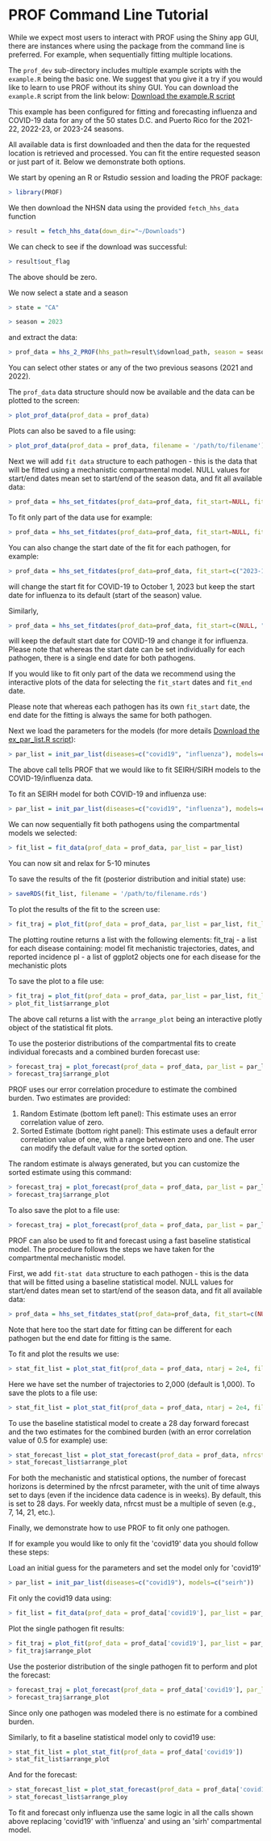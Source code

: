 # PROF Command Line Tutorial

While we expect most users to interact with PROF using the Shiny app GUI, there are instances where using the package from the command line is preferred. For example, when sequentially fitting multiple locations.

The `prof_dev` sub-directory includes multiple example scripts with the `example.R` being the basic one. We suggest that you give it a try if you would like to learn to use PROF without its shiny GUI. You can download the `example.R` script from the link below: [Download the example.R script](files/example.R)

This example has been configured for fitting and forecasting influenza and COVID-19 data for any of the 50 states D.C. and Puerto Rico for the 2021-22, 2022-23, or 2023-24 seasons.

All available data is first downloaded and then the data for the requested location is retrieved and processed. You can fit the entire requested season or just part of it. Below we demonstrate both options.

We start by opening an R or Rstudio session and loading the PROF package:

``` r
> library(PROF)
```

We then download the NHSN data using the provided `fetch_hhs_data` function

``` r
> result = fetch_hhs_data(down_dir="~/Downloads")
```

We can check to see if the download was successful:

``` r
> result$out_flag
```

The above should be zero.

We now select a state and a season

``` r
> state = "CA"

> season = 2023
```

and extract the data:

``` r
> prof_data = hhs_2_PROF(hhs_path=result\$download_path, season = season, state=state)
```

You can select other states or any of the two previous seasons (2021 and 2022).

The `prof_data` data structure should now be available and the data can be plotted to the screen:

``` r
> plot_prof_data(prof_data = prof_data)
```

Plots can also be saved to a file using:

``` r
> plot_prof_data(prof_data = prof_data, filename = '/path/to/filename')
```

Next we will add `fit data` structure to each pathogen - this is the data that will be fitted using a mechanistic compartmental model. NULL values for start/end dates mean set to start/end of the season data, and fit all available data:

``` r
> prof_data = hhs_set_fitdates(prof_data=prof_data, fit_start=NULL, fit_end=NULL)
```

To fit only part of the data use for example:

``` r
> prof_data = hhs_set_fitdates(prof_data=prof_data, fit_start=NULL, fit_end="2023-10-28")
```

You can also change the start date of the fit for each pathogen, for example:

``` r
> prof_data = hhs_set_fitdates(prof_data=prof_data, fit_start=c("2023-10-01",NULL), fit_end="2023-10-28")
```

will change the start fit for COVID-19 to October 1, 2023 but keep the start date for influenza to its default (start of the season) value.

Similarly,

``` r
> prof_data = hhs_set_fitdates(prof_data=prof_data, fit_start=c(NULL, "2023-10-01"), fit_end="2023-10-28")
```

will keep the default start date for COVID-19 and change it for influenza. Please note that whereas the start date can be set individually for each pathogen, there is a single end date for both pathogens.

If you would like to fit only part of the data we recommend using the interactive plots of the data for selecting the `fit_start` dates and `fit_end` date.

Please note that whereas each pathogen has its own `fit_start` date, the end date for the fitting is always the same for both pathogen.

Next we load the parameters for the models (for more details [Download the ex_par_list.R script](files/ex_par_list.R)):

``` r
> par_list = init_par_list(diseases=c("covid19", "influenza"), models=c("seirh", "sirh"))
```

The above call tells PROF that we would like to fit SEIRH/SIRH models to the COVID-19/influenza data.

To fit an SEIRH model for both COVID-19 and influenza use:

``` r
> par_list = init_par_list(diseases=c("covid19", "influenza"), models=c("seirh", "seirh"))
```

We can now sequentially fit both pathogens using the compartmental models we selected:

``` r
> fit_list = fit_data(prof_data = prof_data, par_list = par_list)
```

You can now sit and relax for 5-10 minutes

To save the results of the fit (posterior distribution and initial state) use:

``` r
> saveRDS(fit_list, filename = '/path/to/filename.rds')
```

To plot the results of the fit to the screen use:

``` r
> fit_traj = plot_fit(prof_data = prof_data, par_list = par_list, fit_list = fit_list)
```

The plotting routine returns a list with the following elements: fit_traj - a list for each disease containing: model fit mechanistic trajectories, dates, and reported incidence pl - a list of ggplot2 objects one for each disease for the mechanistic plots

To save the plot to a file use:

``` r
> fit_traj = plot_fit(prof_data = prof_data, par_list = par_list, fit_list = fit_list, filename = '/path/to/filename')
> plot_fit_list$arrange_plot
```

The above call returns a list with the `arrange_plot` being an interactive plotly object of the statistical fit plots.

To use the posterior distributions of the compartmental fits to create individual forecasts and a combined burden forecast use:

``` r
> forecast_traj = plot_forecast(prof_data = prof_data, par_list = par_list, fit_list = fit_list)
> forecast_traj$arrange_plot
```

PROF uses our error correlation procedure to estimate the combined burden. Two estimates are provided:

1.  Random Estimate (bottom left panel): This estimate uses an error correlation value of zero.
2.  Sorted Estimate (bottom right panel): This estimate uses a default error correlation value of one, with a range between zero and one. The user can modify the default value for the sorted option.

The random estimate is always generated, but you can customize the sorted estimate using this command:

``` r
> forecast_traj = plot_forecast(prof_data = prof_data, par_list = par_list, fit_list = fit_list, err_cor = 0.7)
> forecast_traj$arrange_plot
```

To also save the plot to a file use:

``` r
> forecast_traj = plot_forecast(prof_data = prof_data, par_list = par_list, fit_list = fit_list, err_cor = 0.7, filename = '/path/to/filename')
```

PROF can also be used to fit and forecast using a fast baseline statistical model. The procedure follows the steps we have taken for the compartmental mechanistic model.

First, we add `fit-stat data` structure to each pathogen - this is the data that will be fitted using a baseline statistical model. NULL values for start/end dates mean set to start/end of the season data, and fit all available data:

``` r
> prof_data = hhs_set_fitdates_stat(prof_data=prof_data, fit_start=c(NULL,NULL), fit_end=NULL)
```

Note that here too the start date for fitting can be different for each pathogen but the end date for fitting is the same.

To fit and plot the results we use:

``` r
> stat_fit_list = plot_stat_fit(prof_data = prof_data, ntarj = 2e4, filename = NULL)
```

Here we have set the number of trajectories to 2,000 (default is 1,000). To save the plots to a file use:

``` r
> stat_fit_list = plot_stat_fit(prof_data = prof_data, ntarj = 2e4, filename = 'path/to/filename')
```

To use the baseline statistical model to create a 28 day forward forecast and the two estimates for the combined burden (with an error correlation value of 0.5 for example) use:

``` r
> stat_forecast_list = plot_stat_forecast(prof_data = prof_data, nfrcst = 28, err_cor = 0.5)
> stat_forecast_list$arrange_plot
```

For both the mechanistic and statistical options, the number of forecast horizons is determined by the nfrcst parameter, with the unit of time always set to days (even if the incidence data cadence is in weeks). By default, this is set to 28 days. For weekly data, nfrcst must be a multiple of seven (e.g., 7, 14, 21, etc.).

Finally, we demonstrate how to use PROF to fit only one pathogen.

If for example you would like to only fit the 'covid19' data you should follow these steps:

Load an initial guess for the parameters and set the model only for 'covid19'

``` r
> par_list = init_par_list(diseases=c("covid19"), models=c("seirh"))
```

Fit only the covid19 data using:

``` r
> fit_list = fit_data(prof_data = prof_data['covid19'], par_list = par_list)
```

Plot the single pathogen fit results:

``` r
> fit_traj = plot_fit(prof_data = prof_data['covid19'], par_list = par_list, fit_list = fit_list)
> fit_traj$arrange_plot
```

Use the posterior distribution of the single pathogen fit to perform and plot the forecast:

``` r
> forecast_traj = plot_forecast(prof_data = prof_data['covid19'], par_list = par_list, fit_list = fit_list)
> forecast_traj$arrange_plot
```

Since only one pathogen was modeled there is no estimate for a combined burden.

Similarly, to fit a baseline statistical model only to covid19 use:

``` r
> stat_fit_list = plot_stat_fit(prof_data = prof_data['covid19'])
> stat_fit_list$arrange_plot
```

And for the forecast:

``` r
> stat_forecast_list = plot_stat_forecast(prof_data = prof_data['covid19'], nfrcst = 28)
> stat_forecast_list$arrange_ploy
```

To fit and forecast only influenza use the same logic in all the calls shown above replacing 'covid19' with 'influenza' and using an 'sirh' compartmental model.
